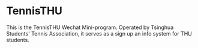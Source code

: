 # TennisTHU
This is the TennisTHU Wechat Mini-program. Operated by Tsinghua Students' Tennis Association, it serves as a sign up an info system for THU students.

